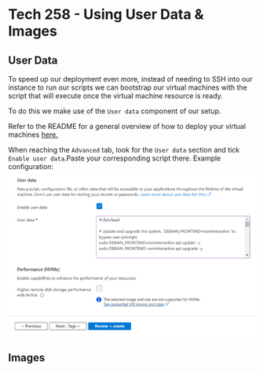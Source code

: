 # Tech 258 - Using User Data & Images

## User Data
To speed up our deployment even more, instead of needing to SSH into our instance to run our scripts we can bootstrap our virtual machines with the script that will execute once the virtual machine resource is ready.

To do this we make use of the `User data` component of our setup.

Refer to the README for a general overview of how to deploy your virtual machines [here.](https://github.com/ShafiqueMahen2/tech258_cloud/blob/main/2-tier-deployment/2-tier-deployment-azure/readme.md)

When reaching the `Advanced` tab, look for the `User data` section and tick `Enable user data`.Paste your corresponding script there. Example configuration: <br>
![azure_vm_user_data_demo.png](images/azure_vm_user_data_demo.png)

## Images


